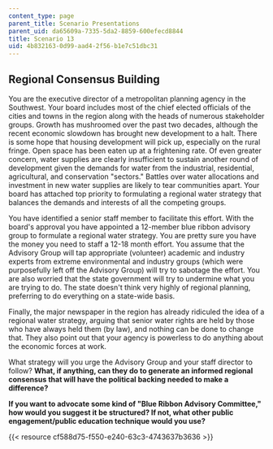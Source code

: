 ```yaml
---
content_type: page
parent_title: Scenario Presentations
parent_uid: da65609a-7335-5da2-8859-600efecd8844
title: Scenario 13
uid: 4b832163-0d99-aad4-2f56-b1e7c51dbc31
---
```


Regional Consensus Building
---------------------------

You are the executive director of a metropolitan planning agency in the Southwest. Your board includes most of the chief elected officials of the cities and towns in the region along with the heads of numerous stakeholder groups. Growth has mushroomed over the past two decades, although the recent economic slowdown has brought new development to a halt. There is some hope that housing development will pick up, especially on the rural fringe. Open space has been eaten up at a frightening rate. Of even greater concern, water supplies are clearly insufficient to sustain another round of development given the demands for water from the industrial, residential, agricultural, and conservation "sectors." Battles over water allocations and investment in new water supplies are likely to tear communities apart. Your board has attached top priority to formulating a regional water strategy that balances the demands and interests of all the competing groups.

You have identified a senior staff member to facilitate this effort. With the board's approval you have appointed a 12-member blue ribbon advisory group to formulate a regional water strategy. You are pretty sure you have the money you need to staff a 12-18 month effort. You assume that the Advisory Group will tap appropriate (volunteer) academic and industry experts from extreme environmental and industry groups (which were purposefully left off the Advisory Group) will try to sabotage the effort. You are also worried that the state government will try to undermine what you are trying to do. The state doesn't think very highly of regional planning, preferring to do everything on a state-wide basis.

Finally, the major newspaper in the region has already ridiculed the idea of a regional water strategy, arguing that senior water rights are held by those who have always held them (by law), and nothing can be done to change that. They also point out that your agency is powerless to do anything about the economic forces at work.

What strategy will you urge the Advisory Group and your staff director to follow? **What, if anything, can they do to generate an informed regional consensus that will have the political backing needed to make a difference?**

**If you want to advocate some kind of "Blue Ribbon Advisory Committee," how would you suggest it be structured? If not, what other public engagement/public education technique would you use?**

{{< resource cf588d75-f550-e240-63c3-4743637b3636 >}}